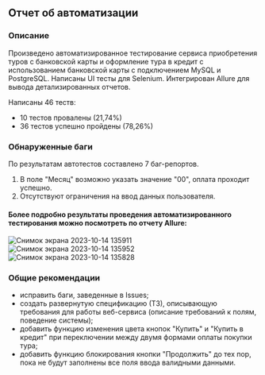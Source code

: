 ## Отчет об автоматизации

### Описание
Произведено автоматизированное тестирование сервиса приобретения туров с банковской карты и оформление тура в кредит с использованием банковской карты с подключением MySQL и PostgreSQL.
Написаны UI тесты для Selenium.
Интегрирован Allure для вывода детализированных отчетов.  

Написаны 46 теств:
- 10 тестов провалены (21,74%)
- 36 тестов успешно пройдены (78,26%)

### Обнаруженные баги
По результатам автотестов составлено 7 баг-репортов.

1. В поле "Месяц" возможно указать значение "00", оплата проходит успешно.
2. Отсутствуют ограничения на ввод данных пользователя.

#### Более подробно результаты проведения автоматизированного тестирования можно посмотреть по отчету Allure:

![Снимок экрана 2023-10-14 135911](https://github.com/Nastysshaaa/QA-diploma/assets/123237244/fa0b0f24-c1e4-4980-9224-022041531126)
![Снимок экрана 2023-10-14 135952](https://github.com/Nastysshaaa/QA-diploma/assets/123237244/c3695059-359c-4744-98a8-d6ec2edf1ba5)
![Снимок экрана 2023-10-14 135828](https://github.com/Nastysshaaa/QA-diploma/assets/123237244/46c19a00-f1de-4e62-a59a-160e5ad0207b)


### Общие рекомендации

- исправить баги, заведенные в Issues;
- создать развернутую спецификацию (ТЗ), описывающую требования для работы веб-сервиса (описание требований к полям, поведение системы);
- добавить функцию изменения цвета кнопок "Купить" и "Купить в кредит" при переключении между двумя формами оплаты покупки тура;
- добавить функцию блокирования кнопки "Продолжить" до тех пор, пока не будут заполнены все поля ввода валидными данными.
